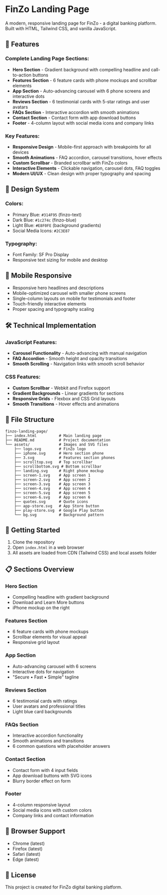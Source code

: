 # FinZo Landing Page

A modern, responsive landing page for FinZo - a digital banking platform. Built with HTML, Tailwind CSS, and vanilla JavaScript.

## 🚀 Features 

### Complete Landing Page Sections:
- **Hero Section** - Gradient background with compelling headline and call-to-action buttons
- **Features Section** - 6 feature cards with phone mockups and scrollbar elements
- **App Section** - Auto-advancing carousel with 6 phone screens and interactive dots
- **Reviews Section** - 6 testimonial cards with 5-star ratings and user avatars
- **FAQs Section** - Interactive accordion with smooth animations
- **Contact Section** - Contact form with app download buttons
- **Footer** - 4-column layout with social media icons and company links

### Key Features:
- **Responsive Design** - Mobile-first approach with breakpoints for all devices
- **Smooth Animations** - FAQ accordion, carousel transitions, hover effects
- **Custom Scrollbar** - Branded scrollbar with FinZo colors
- **Interactive Elements** - Clickable navigation, carousel dots, FAQ toggles
- **Modern UI/UX** - Clean design with proper typography and spacing

## 🎨 Design System

### Colors:
- Primary Blue: `#314F95` (finzo-text)
- Dark Blue: `#1c274c` (finzo-blue)
- Light Blue: `#E8F0FE` (background gradients)
- Social Media Icons: `#2C3E87`

### Typography:
- Font Family: SF Pro Display
- Responsive text sizing for mobile and desktop

## 📱 Mobile Responsive

- Responsive hero headlines and descriptions
- Mobile-optimized carousel with smaller phone screens
- Single-column layouts on mobile for testimonials and footer
- Touch-friendly interactive elements
- Proper spacing and typography scaling

## 🛠️ Technical Implementation

### JavaScript Features:
- **Carousel Functionality** - Auto-advancing with manual navigation
- **FAQ Accordion** - Smooth height and opacity transitions
- **Smooth Scrolling** - Navigation links with smooth scroll behavior

### CSS Features:
- **Custom Scrollbar** - Webkit and Firefox support
- **Gradient Backgrounds** - Linear gradients for sections
- **Responsive Grids** - Flexbox and CSS Grid layouts
- **Smooth Transitions** - Hover effects and animations

## 📁 File Structure

```
finzo-landing-page/
├── index.html          # Main landing page
├── README.md           # Project documentation
└── assets/             # Images and SVG files
    ├── logo.svg        # FinZo logo
    ├── iphone.svg      # Hero section phone
    ├── 3.svg           # Features section phones
    ├── scrolltop.svg   # Top scrollbar
    ├── scrollbottom.svg # Bottom scrollbar
    ├── landing.svg     # Right phone mockup
    ├── screen-1.svg    # App screen 1
    ├── screen-2.svg    # App screen 2
    ├── screen-3.svg    # App screen 3
    ├── screen-4.svg    # App screen 4
    ├── screen-5.svg    # App screen 5
    ├── screen-6.svg    # App screen 6
    ├── quotes.svg      # Quote icons
    ├── app-store.svg   # App Store button
    ├── play-store.svg  # Google Play button
    └── bg.svg          # Background pattern
```

## 🚀 Getting Started

1. Clone the repository
2. Open `index.html` in a web browser
3. All assets are loaded from CDN (Tailwind CSS) and local assets folder

## 📋 Sections Overview

### Hero Section
- Compelling headline with gradient background
- Download and Learn More buttons
- iPhone mockup on the right

### Features Section
- 6 feature cards with phone mockups
- Scrollbar elements for visual appeal
- Responsive grid layout

### App Section
- Auto-advancing carousel with 6 screens
- Interactive dots for navigation
- "Secure • Fast • Simple" tagline

### Reviews Section
- 6 testimonial cards with ratings
- User avatars and professional titles
- Light blue card backgrounds

### FAQs Section
- Interactive accordion functionality
- Smooth animations and transitions
- 6 common questions with placeholder answers

### Contact Section
- Contact form with 4 input fields
- App download buttons with SVG icons
- Blurry border effect on form

### Footer
- 4-column responsive layout
- Social media icons with custom colors
- Company links and contact information

## 🎯 Browser Support

- Chrome (latest)
- Firefox (latest)
- Safari (latest)
- Edge (latest)

## 📄 License

This project is created for FinZo digital banking platform. 


